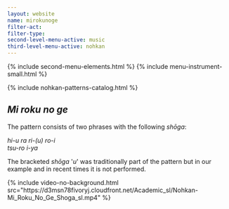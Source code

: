 ```yaml
---
layout: website
name: mirokunoge
filter-act:
filter-type:
second-level-menu-active: music
third-level-menu-active: nohkan
---
```


{% include second-menu-elements.html %}
{% include menu-instrument-small.html %}
<main class="page-content">
<div class="wrapper sidebar-contents">
  <aside class="sidebar-contents__table">
    {% include nohkan-patterns-catalog.html %}
  </aside>
  <section class="sidebar-contents__section">
  <div class="text-container">
  <h2><em>Mi roku no ge</em></h2> <p>The pattern consists of two phrases with the following <em>shōga</em>:</p><p>
<em>hi-u ra ri-(u) ro-i<br>
tsu-ro i-ya
</em>
</p><p>The bracketed <em>shōga</em> '<em>u</em>' was traditionally part of the pattern but in our example and in recent times it is not performed.</p>
{% include video-no-background.html
  src="https://d3msn78fivoryj.cloudfront.net/Academic_sl/Nohkan-Mi_Roku_No_Ge_Shoga_sl.mp4"
%}
  </div>
  </section>
  </div>
</main>

